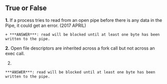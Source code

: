 ## True or False
**1.** If a process tries to read from an open pipe before there is any data in the Pipe, it could get an error. (2017 APRIL)
    
    + ***ANSWER***: read will be blocked until at least one byte has been written to the pipe. 




**2.** Open file descriptors are inherited across a fork call but not across an exec call.




    


2. 

    ***ANSWER***: read will be blocked until at least one byte has been written to the pipe. 



